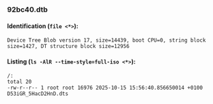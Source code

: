 ### 92bc40.dtb
#### Identification (`file <*>`):
```
Device Tree Blob version 17, size=14439, boot CPU=0, string block size=1427, DT structure block size=12956
```
#### Listing (`ls -AlR --time-style=full-iso <*>`):
```
/:
total 20
-rw-r--r-- 1 root root 16976 2025-10-15 15:56:40.856650014 +0100 D53iGR_5HacD2HnD.dts
```

